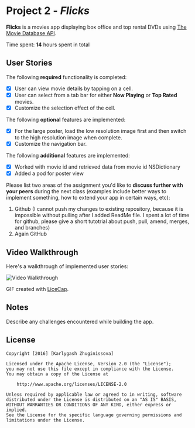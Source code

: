 # Project 2 - *Flicks*

**Flicks** is a movies app displaying box office and top rental DVDs using [The Movie Database API](http://docs.themoviedb.apiary.io/#).

Time spent: **14** hours spent in total

## User Stories

The following **required** functionality is completed:

- [X] User can view movie details by tapping on a cell.
- [X] User can select from a tab bar for either **Now Playing** or **Top Rated** movies.
- [X] Customize the selection effect of the cell.

The following **optional** features are implemented:

- [X] For the large poster, load the low resolution image first and then switch to the high resolution image when complete.
- [X] Customize the navigation bar.

The following **additional** features are implemented:

- [X] Worked with movie id and retrieved data from movie id NSDictionary
- [X] Added a pod for poster view

Please list two areas of the assignment you'd like to **discuss further with your peers** during the next class (examples include better ways to implement something, how to extend your app in certain ways, etc):

1. Github (I cannot push my changes to existing repository, because it is impossible without pulling after I added ReadMe file. I spent a lot of time for github, please give a short tutotrial about push, pull, amend, merges, and branches)
2. Again GitHub

## Video Walkthrough 

Here's a walkthrough of implemented user stories:

<img src='http://imgur.com/vlslxe6.gif' title='Video Walkthrough' width='' alt='Video Walkthrough' />

GIF created with [LiceCap](http://www.cockos.com/licecap/).

## Notes

Describe any challenges encountered while building the app.

## License

    Copyright [2016] [Karlygash Zhuginissova]

    Licensed under the Apache License, Version 2.0 (the "License");
    you may not use this file except in compliance with the License.
    You may obtain a copy of the License at

        http://www.apache.org/licenses/LICENSE-2.0

    Unless required by applicable law or agreed to in writing, software
    distributed under the License is distributed on an "AS IS" BASIS,
    WITHOUT WARRANTIES OR CONDITIONS OF ANY KIND, either express or implied.
    See the License for the specific language governing permissions and
    limitations under the License.
